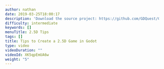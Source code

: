 ```yaml
---
author: nathan
date: 2019-03-25T18:00:17
description: 'Download the source project: https://github.com/GDQuest/Godot-engine-tutorial-demos/tree/master/2019'
difficulty: intermediate
keywords: []
menuTitle: 2.5D Tips
tags: []
title: Tips to Create a 2.5D Game in Godot
type: video
videoDuration: ""
videoId: XK5qpEmUA6w
weight: "5"
---
```

